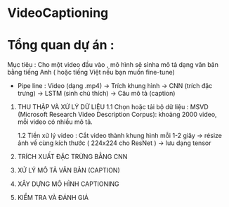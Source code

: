 # VideoCaptioning

# Tổng quan dự án : 
Mục tiêu : Cho một video đầu vào , mô hình sẽ sỉnha mô tả dạng văn bản bằng tiếng Anh ( hoặc tiếng Việt nếu bạn muốn fine-tune)

* Pipe line :
Video (dạng .mp4) → Trích khung hình → CNN (trích đặc trưng) → LSTM (sinh chú thích) → Câu mô tả (caption)


1. THU THẬP VÀ XỬ LÝ DỮ LIỆU
   1.1 Chọn hoặc tải bộ dữ liệu :
   MSVD (Microsoft Research Video Description Corpus): khoảng 2000 video, mỗi video có nhiều mô tả.

   1.2 Tiền xử lý video :
   Cắt video thành khung hình mỗi 1-2 giây -> résize ảnh về cùng kích thước ( 224x224 cho ResNet ) -> lưu dạng tensor
   
2. TRÍCH XUẤT ĐẶC TRỪNG BẰNG CNN
3. XỬ LÝ MÔ TẢ VĂN BẢN (CAPTION)
4. XÂY DỰNG MÔ HÌNH CAPTIONING
5. KIỂM TRA VÀ ĐÁNH GIÁ 


